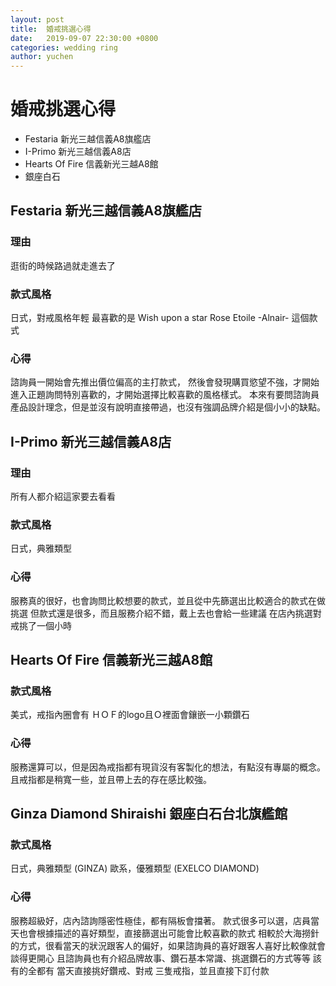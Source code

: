 ```yaml
---
layout: post
title:  婚戒挑選心得
date:   2019-09-07 22:30:00 +0800
categories: wedding ring
author: yuchen
---
```


# 婚戒挑選心得

- Festaria 新光三越信義A8旗艦店
- I-Primo  新光三越信義A8店
- Hearts Of Fire  信義新光三越A8館
- 銀座白石


## Festaria 新光三越信義A8旗艦店

### 理由
逛街的時候路過就走進去了

### 款式風格
日式，對戒風格年輕
最喜歡的是 Wish upon a star Rose Etoile -Alnair- 這個款式

### 心得
諮詢員一開始會先推出價位偏高的主打款式，
然後會發現購買慾望不強，才開始進入正題詢問特別喜歡的，才開始選擇比較喜歡的風格樣式。
本來有要問諮詢員產品設計理念，但是並沒有說明直接帶過，也沒有強調品牌介紹是個小小的缺點。


## I-Primo  新光三越信義A8店

### 理由
所有人都介紹這家要去看看

### 款式風格
日式，典雅類型

### 心得
服務真的很好，也會詢問比較想要的款式，並且從中先篩選出比較適合的款式在做挑選
但款式還是很多，而且服務介紹不錯，戴上去也會給一些建議
在店內挑選對戒挑了一個小時


## Hearts Of Fire  信義新光三越A8館

### 款式風格
美式，戒指內圈會有 ＨＯＦ的logo且Ｏ裡面會鑲嵌一小顆鑽石

### 心得
服務還算可以，但是因為戒指都有現貨沒有客製化的想法，有點沒有專屬的概念。
且戒指都是稍寬一些，並且帶上去的存在感比較強。


## Ginza Diamond Shiraishi 銀座白石台北旗艦館

### 款式風格
日式，典雅類型 (GINZA)
歐系，優雅類型 (EXELCO DIAMOND)

### 心得
服務超級好，店內諮詢隱密性極佳，都有隔板會擋著。
款式很多可以選，店員當天也會根據描述的喜好類型，直接篩選出可能會比較喜歡的款式
相較於大海撈針的方式，很看當天的狀況跟客人的偏好，如果諮詢員的喜好跟客人喜好比較像就會談得更開心
且諮詢員也有介紹品牌故事、鑽石基本常識、挑選鑽石的方式等等 該有的全都有
當天直接挑好鑽戒、對戒 三隻戒指，並且直接下訂付款
